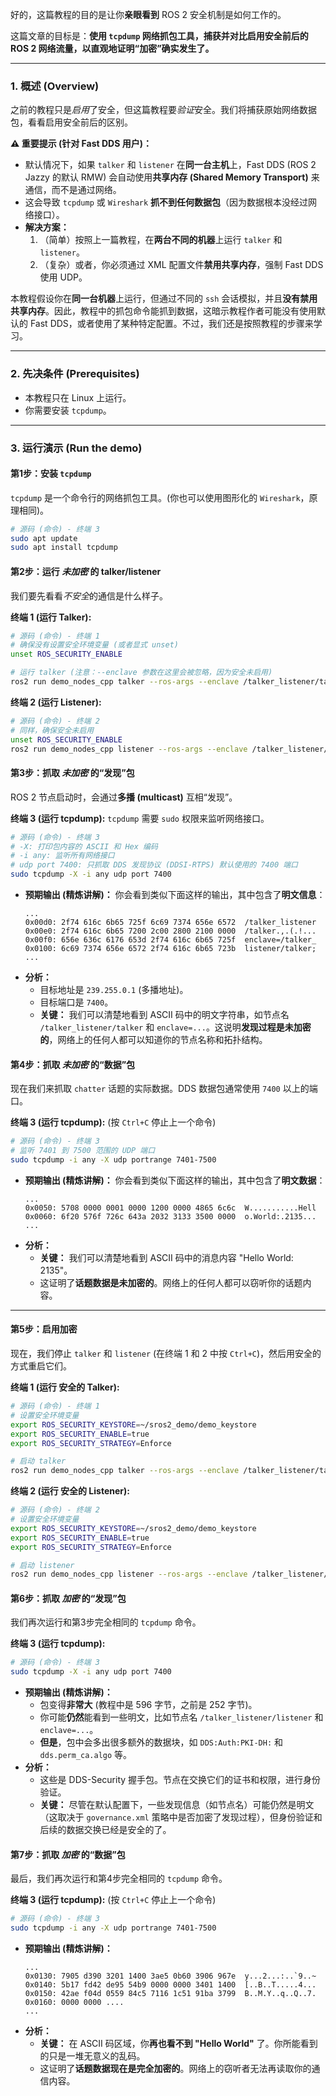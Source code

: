 好的，这篇教程的目的是让你**亲眼看到** ROS 2 安全机制是如何工作的。

这篇文章的目标是：**使用 `tcpdump` 网络抓包工具，捕获并对比启用安全前后的 ROS 2 网络流量，以直观地证明“加密”确实发生了。**

-----

### 1\. 概述 (Overview)

之前的教程只是*启用*了安全，但这篇教程要*验证*安全。我们将捕获原始网络数据包，看看启用安全前后的区别。

**⚠️ 重要提示 (针对 Fast DDS 用户)：**

  * 默认情况下，如果 `talker` 和 `listener` 在**同一台主机**上，Fast DDS (ROS 2 Jazzy 的默认 RMW) 会自动使用**共享内存 (Shared Memory Transport)** 来通信，而不是通过网络。
  * 这会导致 `tcpdump` 或 `Wireshark` **抓不到任何数据包**（因为数据根本没经过网络接口）。
  * **解决方案：**
    1.  （简单）按照上一篇教程，在**两台不同的机器**上运行 `talker` 和 `listener`。
    2.  （复杂）或者，你必须通过 XML 配置文件**禁用共享内存**，强制 Fast DDS 使用 UDP。

本教程假设你在**同一台机器**上运行，但通过不同的 `ssh` 会话模拟，并且**没有禁用共享内存**。因此，教程中的抓包命令能抓到数据，这暗示教程作者可能没有使用默认的 Fast DDS，或者使用了某种特定配置。不过，我们还是按照教程的步骤来学习。

-----

### 2\. 先决条件 (Prerequisites)

  * 本教程只在 Linux 上运行。
  * 你需要安装 `tcpdump`。

-----

### 3\. 运行演示 (Run the demo)

#### 第1步：安装 `tcpdump`

`tcpdump` 是一个命令行的网络抓包工具。(你也可以使用图形化的 `Wireshark`，原理相同)。

```bash
# 源码 (命令) - 终端 3
sudo apt update
sudo apt install tcpdump
```

#### 第2步：运行 *未加密* 的 talker/listener

我们要先看看*不安全*的通信是什么样子。

**终端 1 (运行 Talker):**

```bash
# 源码 (命令) - 终端 1
# 确保没有设置安全环境变量 (或者显式 unset)
unset ROS_SECURITY_ENABLE

# 运行 talker (注意：--enclave 参数在这里会被忽略，因为安全未启用)
ros2 run demo_nodes_cpp talker --ros-args --enclave /talker_listener/talker
```

**终端 2 (运行 Listener):**

```bash
# 源码 (命令) - 终端 2
# 同样，确保安全未启用
unset ROS_SECURITY_ENABLE
ros2 run demo_nodes_cpp listener --ros-args --enclave /talker_listener/listener
```

#### 第3步：抓取 *未加密* 的“发现”包

ROS 2 节点启动时，会通过**多播 (multicast)** 互相“发现”。

**终端 3 (运行 tcpdump):**
`tcpdump` 需要 `sudo` 权限来监听网络接口。

```bash
# 源码 (命令) - 终端 3
# -X: 打印包内容的 ASCII 和 Hex 编码
# -i any: 监听所有网络接口
# udp port 7400: 只抓取 DDS 发现协议 (DDSI-RTPS) 默认使用的 7400 端口
sudo tcpdump -X -i any udp port 7400
```

  * **预期输出 (精炼讲解)：**
    你会看到类似下面这样的输出，其中包含了**明文信息**：
    ```
    ...
    0x00d0: 2f74 616c 6b65 725f 6c69 7374 656e 6572  /talker_listener
    0x00e0: 2f74 616c 6b65 7200 2c00 2800 2100 0000  /talker.,.(.!...
    0x00f0: 656e 636c 6176 653d 2f74 616c 6b65 725f  enclave=/talker_
    0x0100: 6c69 7374 656e 6572 2f74 616c 6b65 723b  listener/talker;
    ...
    ```
  * **分析：**
      * 目标地址是 `239.255.0.1` (多播地址)。
      * 目标端口是 `7400`。
      * **关键：** 我们可以清楚地看到 ASCII 码中的明文字符串，如节点名 `/talker_listener/talker` 和 `enclave=...`。这说明**发现过程是未加密的**，网络上的任何人都可以知道你的节点名称和拓扑结构。

#### 第4步：抓取 *未加密* 的“数据”包

现在我们来抓取 `chatter` 话题的实际数据。DDS 数据包通常使用 `7400` 以上的端口。

**终端 3 (运行 tcpdump):** (按 `Ctrl+C` 停止上一个命令)

```bash
# 源码 (命令) - 终端 3
# 监听 7401 到 7500 范围的 UDP 端口
sudo tcpdump -i any -X udp portrange 7401-7500
```

  * **预期输出 (精炼讲解)：**
    你会看到类似下面这样的输出，其中包含了**明文数据**：
    ```
    ...
    0x0050: 5708 0000 0001 0000 1200 0000 4865 6c6c  W...........Hell
    0x0060: 6f20 576f 726c 643a 2032 3133 3500 0000  o.World:.2135...
    ...
    ```
  * **分析：**
      * **关键：** 我们可以清楚地看到 ASCII 码中的消息内容 "Hello World: 2135"。
      * 这证明了**话题数据是未加密的**。网络上的任何人都可以窃听你的话题内容。

-----

#### 第5步：启用加密

现在，我们停止 `talker` 和 `listener` (在终端 1 和 2 中按 `Ctrl+C`)，然后用安全的方式重启它们。

**终端 1 (运行 安全的 Talker):**

```bash
# 源码 (命令) - 终端 1
# 设置安全环境变量
export ROS_SECURITY_KEYSTORE=~/sros2_demo/demo_keystore
export ROS_SECURITY_ENABLE=true
export ROS_SECURITY_STRATEGY=Enforce

# 启动 talker
ros2 run demo_nodes_cpp talker --ros-args --enclave /talker_listener/talker
```

**终端 2 (运行 安全的 Listener):**

```bash
# 源码 (命令) - 终端 2
# 设置安全环境变量
export ROS_SECURITY_KEYSTORE=~/sros2_demo/demo_keystore
export ROS_SECURITY_ENABLE=true
export ROS_SECURITY_STRATEGY=Enforce

# 启动 listener
ros2 run demo_nodes_cpp listener --ros-args --enclave /talker_listener/listener
```

#### 第6步：抓取 *加密* 的“发现”包

我们再次运行和第3步完全相同的 `tcpdump` 命令。

**终端 3 (运行 tcpdump):**

```bash
# 源码 (命令) - 终端 3
sudo tcpdump -X -i any udp port 7400
```

  * **预期输出 (精炼讲解)：**
      * 包变得**非常大** (教程中是 596 字节，之前是 252 字节)。
      * 你可能**仍然**能看到一些明文，比如节点名 `/talker_listener/listener` 和 `enclave=...`。
      * **但是**，包中会多出很多额外的数据块，如 `DDS:Auth:PKI-DH:` 和 `dds.perm_ca.algo` 等。
  * **分析：**
      * 这些是 DDS-Security 握手包。节点在交换它们的证书和权限，进行身份验证。
      * **关键：** 尽管在默认配置下，一些发现信息（如节点名）可能仍然是明文（这取决于 `governance.xml` 策略中是否加密了发现过程），但身份验证和后续的数据交换已经是安全的了。

#### 第7步：抓取 *加密* 的“数据”包

最后，我们再次运行和第4步完全相同的 `tcpdump` 命令。

**终端 3 (运行 tcpdump):** (按 `Ctrl+C` 停止上一个命令)

```bash
# 源码 (命令) - 终端 3
sudo tcpdump -i any -X udp portrange 7401-7500
```

  * **预期输出 (精炼讲解)：**
    ```
    ...
    0x0130: 7905 d390 3201 1400 3ae5 0b60 3906 967e  y...2...:..`9..~
    0x0140: 5b17 fd42 de95 54b9 0000 0000 3401 1400  [..B..T.....4...
    0x0150: 42ae f04d 0559 84c5 7116 1c51 91ba 3799  B..M.Y..q..Q..7.
    0x0160: 0000 0000 ....
    ...
    ```
  * **分析：**
      * **关键：** 在 ASCII 码区域，你**再也看不到 "Hello World"** 了。你所能看到的只是一堆无意义的乱码。
      * 这证明了**话题数据现在是完全加密的**。网络上的窃听者无法再读取你的通信内容。